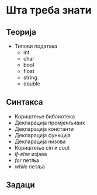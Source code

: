 # Шта треба знати
## Теорија
* Типови података
  * int
  * char
  * bool
  * float
  * string
  * double
## Синтакса
* Кориштење библиотека
* Декларација промјенљивих
* Декларација константи
* Декларација функција
* Декларација низова
* Кориштење *cin* и *cout*
* *if-else* изјава
* *for* петља
* *while* петља
## Задаци

